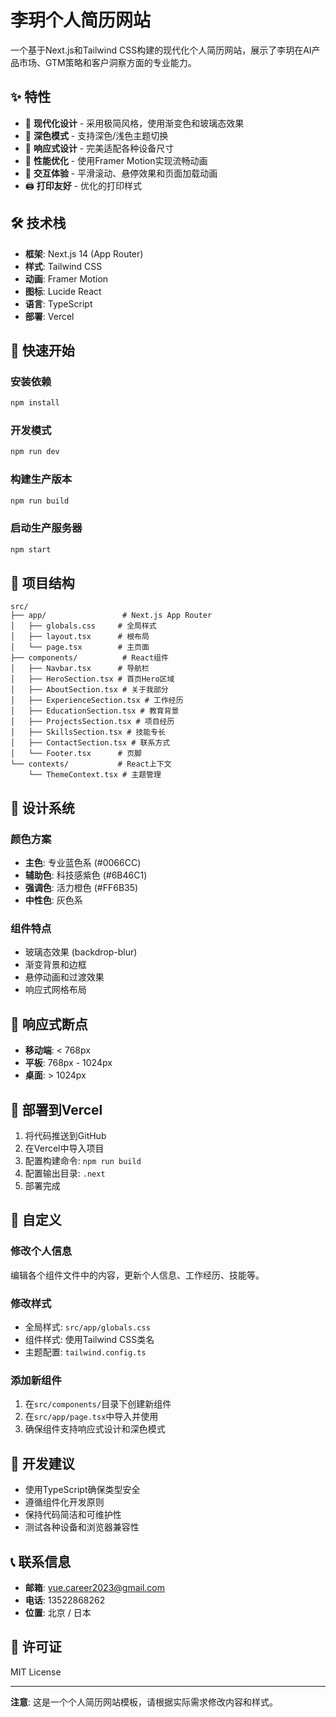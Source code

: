 # 李玥个人简历网站

一个基于Next.js和Tailwind CSS构建的现代化个人简历网站，展示了李玥在AI产品市场、GTM策略和客户洞察方面的专业能力。

## ✨ 特性

- 🎨 **现代化设计** - 采用极简风格，使用渐变色和玻璃态效果
- 🌙 **深色模式** - 支持深色/浅色主题切换
- 📱 **响应式设计** - 完美适配各种设备尺寸
- 🚀 **性能优化** - 使用Framer Motion实现流畅动画
- 🎯 **交互体验** - 平滑滚动、悬停效果和页面加载动画
- 🖨️ **打印友好** - 优化的打印样式

## 🛠️ 技术栈

- **框架**: Next.js 14 (App Router)
- **样式**: Tailwind CSS
- **动画**: Framer Motion
- **图标**: Lucide React
- **语言**: TypeScript
- **部署**: Vercel

## 🚀 快速开始

### 安装依赖

```bash
npm install
```

### 开发模式

```bash
npm run dev
```

### 构建生产版本

```bash
npm run build
```

### 启动生产服务器

```bash
npm start
```

## 📁 项目结构

```
src/
├── app/                 # Next.js App Router
│   ├── globals.css     # 全局样式
│   ├── layout.tsx      # 根布局
│   └── page.tsx        # 主页面
├── components/          # React组件
│   ├── Navbar.tsx      # 导航栏
│   ├── HeroSection.tsx # 首页Hero区域
│   ├── AboutSection.tsx # 关于我部分
│   ├── ExperienceSection.tsx # 工作经历
│   ├── EducationSection.tsx # 教育背景
│   ├── ProjectsSection.tsx # 项目经历
│   ├── SkillsSection.tsx # 技能专长
│   ├── ContactSection.tsx # 联系方式
│   └── Footer.tsx      # 页脚
└── contexts/           # React上下文
    └── ThemeContext.tsx # 主题管理
```

## 🎨 设计系统

### 颜色方案
- **主色**: 专业蓝色系 (#0066CC)
- **辅助色**: 科技感紫色 (#6B46C1)
- **强调色**: 活力橙色 (#FF6B35)
- **中性色**: 灰色系

### 组件特点
- 玻璃态效果 (backdrop-blur)
- 渐变背景和边框
- 悬停动画和过渡效果
- 响应式网格布局

## 📱 响应式断点

- **移动端**: < 768px
- **平板**: 768px - 1024px
- **桌面**: > 1024px

## 🚀 部署到Vercel

1. 将代码推送到GitHub
2. 在Vercel中导入项目
3. 配置构建命令: `npm run build`
4. 配置输出目录: `.next`
5. 部署完成

## 📄 自定义

### 修改个人信息
编辑各个组件文件中的内容，更新个人信息、工作经历、技能等。

### 修改样式
- 全局样式: `src/app/globals.css`
- 组件样式: 使用Tailwind CSS类名
- 主题配置: `tailwind.config.ts`

### 添加新组件
1. 在`src/components/`目录下创建新组件
2. 在`src/app/page.tsx`中导入并使用
3. 确保组件支持响应式设计和深色模式

## 🔧 开发建议

- 使用TypeScript确保类型安全
- 遵循组件化开发原则
- 保持代码简洁和可维护性
- 测试各种设备和浏览器兼容性

## 📞 联系信息

- **邮箱**: yue.career2023@gmail.com
- **电话**: 13522868262
- **位置**: 北京 / 日本

## 📄 许可证

MIT License

---

**注意**: 这是一个个人简历网站模板，请根据实际需求修改内容和样式。
